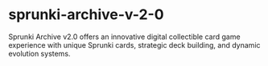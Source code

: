 # sprunki-archive-v-2-0
Sprunki Archive v2.0 offers an innovative digital collectible card game experience with unique Sprunki cards, strategic deck building, and dynamic evolution systems.
